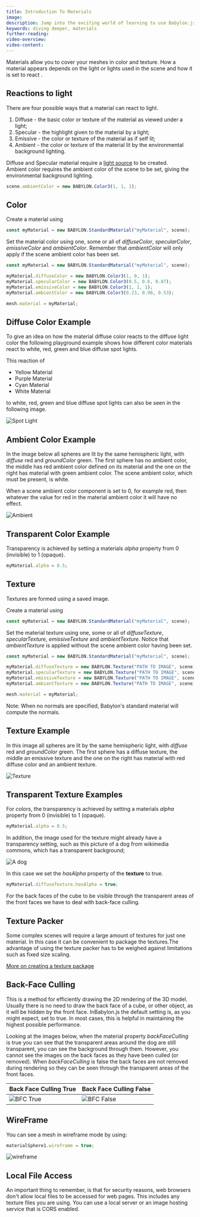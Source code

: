 ```yaml
---
title: Introduction To Materials
image:
description: Jump into the exciting world of learning to use Babylon.js materials.
keywords: diving deeper, materials
further-reading:
video-overview:
video-content:
---
```


Materials allow you to cover your meshes in color and texture. How a material appears depends on the light or lights used in the scene and how it is set to react .

## Reactions to light

There are four possible ways that a material can react to light.

1. Diffuse - the basic color or texture of the material as viewed under a light;
2. Specular - the highlight given to the material by a light;
3. Emissive - the color or texture of the material as if self lit;
4. Ambient - the color or texture of the material lit by the environmental background lighting.

Diffuse and Specular material require a [light source](/features/featuresDeepDive/lights/lights_introduction) to be created.  
Ambient color requires the ambient color of the scene to be set, giving the environmental background lighting.

```javascript
scene.ambientColor = new BABYLON.Color3(1, 1, 1);
```

## Color

Create a material using

```javascript
const myMaterial = new BABYLON.StandardMaterial("myMaterial", scene);
```

Set the material color using one, some or all of _diffuseColor_, _specularColor_, _emissiveColor_ and _ambientColor_. Remember that _ambientColor_
will only apply if the scene ambient color has been set.

```javascript
const myMaterial = new BABYLON.StandardMaterial("myMaterial", scene);

myMaterial.diffuseColor = new BABYLON.Color3(1, 0, 1);
myMaterial.specularColor = new BABYLON.Color3(0.5, 0.6, 0.87);
myMaterial.emissiveColor = new BABYLON.Color3(1, 1, 1);
myMaterial.ambientColor = new BABYLON.Color3(0.23, 0.98, 0.53);

mesh.material = myMaterial;
```

## Diffuse Color Example

To give an idea on how the material diffuse color reacts to the diffuse light color the following playground example shows how different color materials react to white, red, green and blue diffuse spot lights.

<Playground id="#20OAV9#325" title="Material Color Reaction to Light Color" description="Simple example of material color reacting to light color." image="/img/playgroundsAndNMEs/divingDeeperMaterialsIntro1.jpg" isMain={true} category="Materials"/>

This reaction of

- Yellow Material
- Purple Material
- Cyan Material
- White Material

to white, red, green and blue diffuse spot lights can also be seen in the following image.

![ Spot Light](/img/how_to/Materials/spots1.png)

## Ambient Color Example

In the image below all spheres are lit by the same hemispheric light, with _diffuse_ red and _groundColor_ green. The first sphere has no ambient color, the middle has red ambient color defined on its material and the one on the right has material with green ambient color. The scene ambient color, which must be present, is white.

When a scene ambient color component is set to 0, for example red, then whatever the value for red in the material ambient color it will have no effect.

![Ambient](/img/how_to/Materials/ambient1.png)

<Playground id="#20OAV9#14" title="Use of Ambient Color" description="Simple example of using ambient color in your scene materials." image="/img/playgroundsAndNMEs/divingDeeperMaterialsIntro2.jpg"/>

## Transparent Color Example

Transparency is achieved by setting a materials _alpha_ property from 0 (invisible) to 1 (opaque).

```javascript
myMaterial.alpha = 0.5;
```

<Playground id="#20OAV9#16" title="Material Transparency" description="Simple example of using transparency in your scene materials." image="/img/playgroundsAndNMEs/divingDeeperMaterialsIntro3.jpg" isMain={true} category="Materials"/>

## Texture

Textures are formed using a saved image.

Create a material using

```javascript
const myMaterial = new BABYLON.StandardMaterial("myMaterial", scene);
```

Set the material texture using one, some or all of _diffuseTexture_, _specularTexture_, _emissiveTexture_ and _ambientTexture_.
Notice that _ambientTexture_ is applied without the scene ambient color having been set.

```javascript
const myMaterial = new BABYLON.StandardMaterial("myMaterial", scene);

myMaterial.diffuseTexture = new BABYLON.Texture("PATH TO IMAGE", scene);
myMaterial.specularTexture = new BABYLON.Texture("PATH TO IMAGE", scene);
myMaterial.emissiveTexture = new BABYLON.Texture("PATH TO IMAGE", scene);
myMaterial.ambientTexture = new BABYLON.Texture("PATH TO IMAGE", scene);

mesh.material = myMaterial;
```

Note: When no normals are specified, Babylon's standard material will compute the normals.

## Texture Example

In this image all spheres are lit by the same hemispheric light, with _diffuse_ red and _groundColor_ green. The first sphere has a diffuse texture, the middle an emissive texture and the one on the right has material with red diffuse color and an ambient texture.

![Texture](/img/how_to/Materials/texture1.png)

<Playground id="#20OAV9#15" title="Material with Diffuse, Emissive, and Ambient Textures" description="Simple example of using diffuse, emissive, and ambient textures in your scene materials." image="/img/playgroundsAndNMEs/divingDeeperMaterialsIntro4.jpg" isMain={true} category="Materials"/>

## Transparent Texture Examples

For colors, the transparency is achieved by setting a materials _alpha_ property from 0 (invisible) to 1 (opaque).

```javascript
myMaterial.alpha = 0.5;
```

<Playground id="#20OAV9#17" title="Transparent Texture Example" description="Simple example of transparent textures in your scene." image="/img/playgroundsAndNMEs/divingDeeperMaterialsIntro5.jpg"/>

In addition, the image used for the texture might already have a transparency setting, such as this picture of a dog from wikimedia commons,
which has a transparent background;

![A dog](/img/how_to/Materials/dog.png)

In this case we set the _hasAlpha_ property of the **texture** to true.

```javascript
myMaterial.diffuseTexture.hasAlpha = true;
```

<Playground id="#YDO1F#18" title="Transparent Background Example" description="Simple example of a transparent background in your scene." image="/img/playgroundsAndNMEs/divingDeeperMaterialsIntro6.jpg"/>

For the back faces of the cube to be visible through the transparent areas of the front faces we have to deal with back-face culling.

## Texture Packer

Some complex scenes will require a large amount of textures for just one material. In this case it can be convenient to package the textures.The advantage of using the texture packer has to be weighed against limitations such as fixed size scaling.

[More on creating a texture package](/features/featuresDeepDive/materials/advanced/texturePackage)

## Back-Face Culling

This is a method for efficiently drawing the 2D rendering of the 3D model. Usually there is no need to draw the back face of a cube, or other object,
as it will be hidden by the front face. InBabylon.js the default setting is, as you might expect, set to true. In most cases, this is helpful in maintaining the highest possible performance.

Looking at the images below, when the material property _backFaceCulling_ is true you can see that the transparent areas around the
dog are still transparent, you can see the background through them. However, you cannot see the images on the back faces as they have been culled (or removed).
When _backFaceCulling_ is false the back faces are not removed during rendering so they can be seen through the transparent areas of the front faces.

| Back Face Culling True                      | Back Face Culling False                      |
| ------------------------------------------- | -------------------------------------------- |
| ![BFC True](/img/how_to/Materials/bfc2.png) | ![BFC False](/img/how_to/Materials/bfc1.png) |

<Playground id="#YDO1F#20" title="Backface Culling Example" description="Simple example of using backface culling." image="/img/playgroundsAndNMEs/divingDeeperMaterialsIntro7.jpg"/>

## WireFrame

You can see a mesh in wireframe mode by using:

```javascript
materialSphere1.wireframe = true;
```

![wireframe](/img/how_to/Materials/04-3.png)

## Local File Access

An important thing to remember, is that for security reasons, web browsers don't allow local files to be accessed for web pages. This includes any texture files you are using. You can use a local server or an image hosting service that is CORS enabled.
